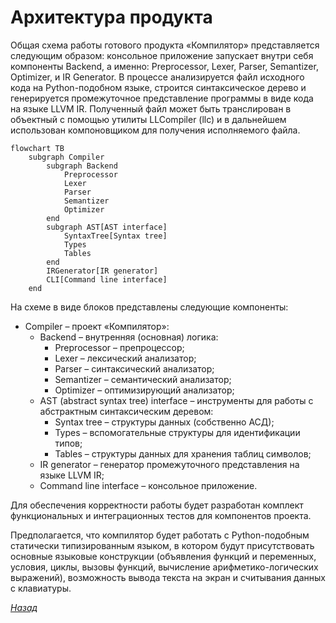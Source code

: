 # Архитектура продукта

Общая схема работы готового продукта «Компилятор» представляется следующим образом: консольное приложение запускает внутри себя компоненты Backend, а именно: Preprocessor, Lexer, Parser, Semantizer, Optimizer, и IR Generator. В процессе анализируется файл исходного кода на Python-подобном языке, строится синтаксическое дерево и генерируется промежуточное представление программы в виде кода на языке LLVM IR. Полученный файл может быть транслирован в объектный с помощью утилиты LLCompiler (llc) и в дальнейшем использован компоновщиком для получения исполняемого файла.

```mermaid
flowchart TB
    subgraph Compiler
        subgraph Backend
            Preprocessor
            Lexer
            Parser
            Semantizer
            Optimizer
        end
        subgraph AST[AST interface]
            SyntaxTree[Syntax tree]
            Types
            Tables
        end
        IRGenerator[IR generator]
        CLI[Command line interface]
    end
```

На схеме в виде блоков представлены следующие компоненты:
* Compiler – проект «Компилятор»:
  * Backend – внутренняя (основная) логика:
    * Preprocessor – препроцессор;
    * Lexer – лексический анализатор;
    * Parser – синтаксический анализатор;
    * Semantizer – семантический анализатор;
    * Optimizer – оптимизирующий анализатор;
  * AST (abstract syntax tree) interface – инструменты для работы с абстрактным синтаксическим деревом:
    * Syntax tree – структуры данных (собственно АСД);
    * Types – вспомогательные структуры для идентификации типов;
    * Tables – структуры данных для хранения таблиц символов;
  * IR generator – генератор промежуточного представления на языке LLVM IR;
  * Command line interface – консольное приложение.

Для обеспечения корректности работы будет разработан комплект функциональных и интеграционных тестов для компонентов проекта.

Предполагается, что компилятор будет работать с Python-подобным статически типизированным языком, в котором будут присутствовать основные языковые конструкции (объявления функций и переменных, условия, циклы, вызовы функций, вычисление арифметико-логических выражений), возможность вывода текста на экран и считывания данных с клавиатуры.

[_Назад_](README.md)
